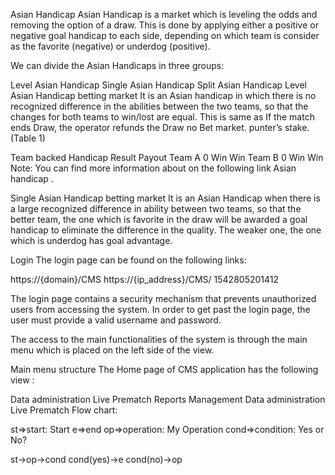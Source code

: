 Asian Handicap
Asian Handicap is a market which is leveling the odds and removing the option of a draw. This is done by applying either a positive or negative goal handicap to each side, depending on which team is consider as the favorite (negative) or underdog (positive).

We can divide the Asian Handicaps in three groups:

Level Asian Handicap
Single Asian Handicap
Split Asian Handicap
Level Asian Handicap betting market
It is an Asian handicap in which there is no recognized difference in the abilities between the two teams, so that the changes for both teams to win/lost are equal. This is same as If the match ends Draw, the operator refunds the Draw no Bet market. punter’s stake. (Table 1)

Team backed	Handicap	Result	Payout
Team A	0	Win	Win
Team B	0	Win	Win
Note: You can find more information about on the following link Asian handicap .

Single Asian Handicap betting market
It is an Asian Handicap when there is a large recognized difference in ability between two teams, so that the better team, the one which is favorite in the draw will be awarded a goal handicap to eliminate the difference in the quality. The weaker one, the one which is underdog has goal advantage.

Login
The login page can be found on the following links:

https://{domain}/CMS
https://{ip_address}/CMS/
1542805201412

The login page contains a security mechanism that prevents unauthorized users from accessing the system. In order to get past the login page, the user must provide a valid username and password.

The access to the main functionalities of the system is through the main menu which is placed on the left side of the view.

Main menu structure
The Home page of CMS application has the following view :

Data administration
Live
Prematch
Reports
Management
Data administration
Live
Prematch
Flow chart:

st=>start: Start
e=>end
op=>operation: My Operation
cond=>condition: Yes or No?

st->op->cond
cond(yes)->e
cond(no)->op
